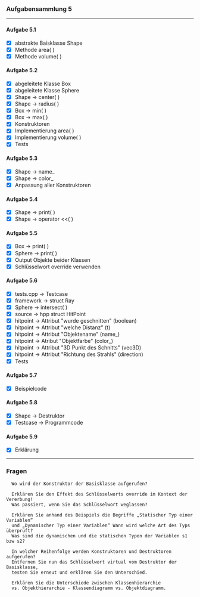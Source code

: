 ### Aufgabensammlung 5

---

#### Aufgabe 5.1
  - [x] abstrakte Baisklasse Shape
  - [x] Methode area( )
  - [x] Methode volume( )

#### Aufgabe 5.2
  - [x] abgeleitete Klasse Box
  - [x] abgeleitete Klasse Sphere
  - [x] Shape -> center( )
  - [x] Shape -> radius( )
  - [x] Box -> min( )
  - [x] Box -> max( )
  - [x] Konstruktoren
  - [x] Implementierung area( )
  - [x] Implementierung volume( )
  - [x] Tests

#### Aufgabe 5.3
  - [x] Shape -> name_
  - [x] Shape -> color_
  - [x] Anpassung aller Konstruktoren
 
#### Aufgabe 5.4
  - [x] Shape -> print( )
  - [x] Shape -> operator <<( )

#### Aufgabe 5.5
  - [x] Box -> print( )
  - [x] Sphere -> print( )
  - [x] Output Objekte beider Klassen
  - [x] Schlüsselwort override verwenden

#### Aufgabe 5.6
  - [x] tests.cpp -> Testcase
  - [x] framework -> struct Ray
  - [x] Sphere -> intersect( )
  - [x] source -> hpp struct HitPoint
  - [x] hitpoint -> Attribut "wurde geschnitten" (boolean)
  - [x] hitpoint -> Attribut "welche Distanz" (t)
  - [x] hitpoint -> Attribut "Objektename" (name_)
  - [x] hitpoint -> Atribut "Objektfarbe" (color_)
  - [x] hitpoint -> Attribut "3D Punkt des Schnitts" (vec3D)
  - [x] hitpoint -> Attribut "Richtung des Strahls" (direction)
  - [x] Tests

#### Aufgabe 5.7
  - [x] Beispielcode

#### Aufgabe 5.8
  - [x] Shape -> Destruktor
  - [x] Testcase -> Programmcode

#### Aufgabe 5.9
  - [x] Erklärung

---

### Fragen

      Wo wird der Konstruktor der Basisklasse aufgerufen?  

      Erklären Sie den Effekt des Schlüsselworts override im Kontext der Vererbung! 
      Was passiert, wenn Sie das Schlüsselwort weglassen?  

      Erklären Sie anhand des Beispiels die Begriffe „Statischer Typ einer Variablen“ 
      und „Dynamischer Typ einer Variablen“ Wann wird welche Art des Typs überprüft?
      Was sind die dynamischen und die statischen Typen der Variablen s1 bzw s2?  

      In welcher Reihenfolge werden Konstruktoren und Destruktoren aufgerufen? 
      Entfernen Sie nun das Schlüsselwort virtual vom Destruktor der Basisklasse, 
      testen Sie erneut und erklären Sie den Unterschied.  

      Erklären Sie die Unterschiede zwischen Klassenhierarchie 
      vs. Objekthierarchie - Klassendiagramm vs. Objektdiagramm.